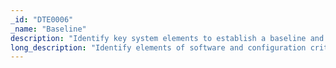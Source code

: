 ```yaml
---
_id: "DTE0006"
_name: "Baseline"
description: "Identify key system elements to establish a baseline and be prepared to reset a system to that baseline when necessary."
long_description: "Identify elements of software and configuration critical to a set of objectives, define their proper values, and be prepared to reset a running system to its intended state.  "
---
```


